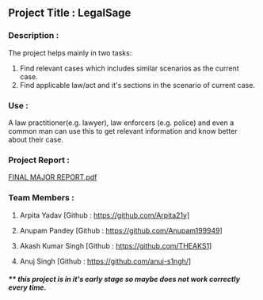 ## Project Title : LegalSage

### Description : 
The project helps mainly in two tasks: 
1) Find relevant cases which includes similar scenarios as the current case.
2) Find applicable law/act and it's sections in the scenario of current case.

### Use : 
A law practitioner(e.g. lawyer), law enforcers (e.g. police) and even a common man can use this to get relevant information and know better about their case.


### Project Report :

[FINAL MAJOR REPORT.pdf](https://github.com/anuj-s1ngh/major_project_ai_lawyer/files/11571979/FINAL.MAJOR.REPORT.pdf)


### Team Members :

1) Arpita Yadav
[Github : https://github.com/Arpita21y]

2) Anupam Pandey
[Github : https://github.com/Anupam199949]

3) Akash Kumar Singh
[Github : https://github.com/THEAKS1]

4) Anuj Singh
[Github : https://github.com/anuj-s1ngh/]



##### ** this project is in it's early stage so maybe does not work correctly every time.
